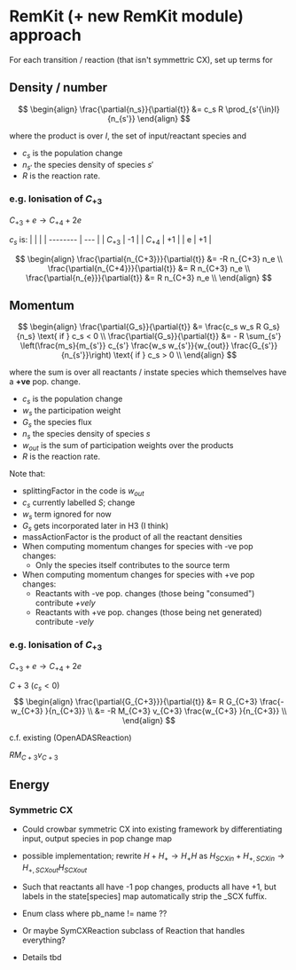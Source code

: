 # RemKit (+ new RemKit module) approach

For each transition / reaction (that isn't symmettric CX), set up terms for

## Density / number
$$
\begin{align}
\frac{\partial{n_s}}{\partial{t}} &= c_s R \prod_{s'{\in}I}{n_{s'}}
\end{align}
$$

where the product is over $I$, the set of input/reactant species and

 - $c_s$ is the population change
 - $n_{s'}$ the species density of species $s'$
 - $R$ is the reaction rate.

### e.g. Ionisation of $C_{+3}$

$C_{+3} + e \to C_{+4} + 2e$

$c_s$ is:
|          |     |
| -------- | --- |
| $C_{+3}$ | -1  |
| $C_{+4}$ | +1  |
| e        | +1  |

$$
\begin{align}
\frac{\partial{n_{C+3}}}{\partial{t}} &= -R n_{C+3} n_e \\
\frac{\partial{n_{C+4}}}{\partial{t}} &= R n_{C+3} n_e \\
\frac{\partial{n_{e}}}{\partial{t}} &= R n_{C+3} n_e \\
\end{align}
$$




## Momentum

$$
\begin{align}
\frac{\partial{G_s}}{\partial{t}} &= \frac{c_s w_s R G_s}{n_s} \text{ if } c_s < 0 \\
\frac{\partial{G_s}}{\partial{t}} &= - R \sum_{s'} \left(\frac{m_s}{m_{s'}} c_{s'} \frac{w_s w_{s'}}{w_{out}} \frac{G_{s'}}{n_{s'}}\right) \text{ if } c_s > 0 \\
\end{align}
$$

where the sum is over all reactants / instate species which themselves have a **+ve** pop. change.

 - $c_s$ is the population change
 - $w_s$ the participation weight
 - $G_s$ the species flux
 - $n_s$ the species density of species $s$
 - $w_{out}$ is the sum of participation weights over the products
 - $R$ is the reaction rate.

Note that:

- splittingFactor in the code is $w_{out}$
- $c_s$ currently labelled $S$; change
- $w_s$ term ignored for now
- $G_s$ gets incorporated later in H3 (I think)
- massActionFactor is the product of all the reactant densities
- When computing momentum changes for species with -ve pop changes:
  - Only the species itself contributes to the source term
- When computing momentum changes for species with +ve pop changes:
  - Reactants with -ve pop. changes (those being "consumed") contribute *+vely*
  - Reactants with +ve pop. changes (those being net generated) contribute *-vely*

### e.g. Ionisation of $C_{+3}$

$C_{+3} + e \to C_{+4} + 2e$

${C+3}$ ($c_s < 0$)
$$
\begin{align}
\frac{\partial{G_{C+3}}}{\partial{t}} &= R G_{C+3} \frac{- w_{C+3} }{n_{C+3}} \\
                                      &= -R M_{C+3} v_{C+3} \frac{w_{C+3} }{n_{C+3}} \\
\end{align}
$$

c.f. existing (OpenADASReaction)

$R M_{C+3} v_{C+3}$

## Energy


### Symmetric CX

- Could crowbar symmetric CX into existing framework by differentiating input, output species in pop change map
  
- possible implementation; rewrite $H + H_{+} \to H_{+} H$ as $H_{SCXin} + H_{+,SCXin} \to H_{+,SCXout} H_{SCXout}$
- Such that reactants all have -1 pop changes, products all have +1, but labels in the state[species] map automatically strip the \_SCX fuffix.
- Enum class where pb_name != name ??
- Or maybe SymCXReaction subclass of Reaction that handles everything?
- Details tbd
